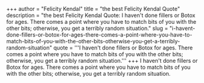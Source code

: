 +++
author = "Felicity Kendal"
title = "the best Felicity Kendal Quote"
description = "the best Felicity Kendal Quote: I haven't done fillers or Botox for ages. There comes a point where you have to match bits of you with the other bits; otherwise, you get a terribly random situation."
slug = "i-havent-done-fillers-or-botox-for-ages-there-comes-a-point-where-you-have-to-match-bits-of-you-with-the-other-bits-otherwise-you-get-a-terribly-random-situation"
quote = '''I haven't done fillers or Botox for ages. There comes a point where you have to match bits of you with the other bits; otherwise, you get a terribly random situation.'''
+++
I haven't done fillers or Botox for ages. There comes a point where you have to match bits of you with the other bits; otherwise, you get a terribly random situation.
